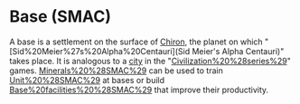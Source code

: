 # Base (SMAC)

A base is a settlement on the surface of [Chiron](Chiron), the planet on which "[Sid%20Meier%27s%20Alpha%20Centauri](Sid Meier's Alpha Centauri)" takes place. It is analogous to a [city](city) in the "[Civilization%20%28series%29](Civilization)" games.
[Minerals%20%28SMAC%29](Minerals) can be used to train [Unit%20%28SMAC%29](units) at bases or build [Base%20facilities%20%28SMAC%29](facilities) that improve their productivity.